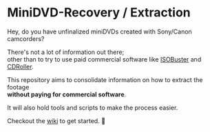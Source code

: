 # MiniDVD-Recovery / Extraction
Hey, do you have unfinalized miniDVDs created with Sony/Canon camcorders?

There's not a lot of information out there; \
other than to try to use paid commercial software like [ISOBuster](https://www.isobuster.com/) and [CDRoller](https://www.cdroller.com/).

This repository aims to consolidate information on how to extract the footage \
**without paying for commercial software**.

It will also hold tools and scripts to make the process easier.

Checkout the [wiki](https://github.com/64bit-awesome/MiniDVD-Recovery/wiki) to get started. :partying_face:
